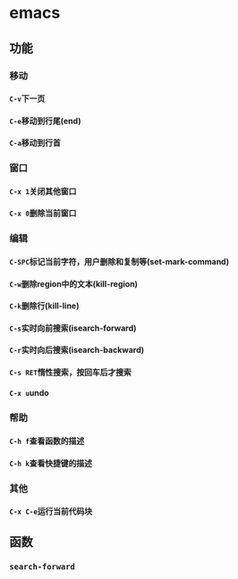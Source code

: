 # emacs
## 功能
### 移动
#### `C-v`下一页
#### `C-e`移动到行尾(end)
#### `C-a`移动到行首
### 窗口
#### `C-x 1`关闭其他窗口
#### `C-x 0`删除当前窗口
### 编辑
#### `C-SPC`标记当前字符，用户删除和复制等(set-mark-command)
#### `C-w`删除region中的文本(kill-region)
#### `C-k`删除行(kill-line)
#### `C-s`实时向前搜索(isearch-forward)
#### `C-r`实时向后搜索(isearch-backward)
#### `C-s RET`惰性搜索，按回车后才搜索
#### `C-x u`undo
### 帮助
#### `C-h f`查看函数的描述
#### `C-h k`查看快捷键的描述
### 其他
#### `C-x C-e`运行当前代码块
## 函数
### `search-forward`